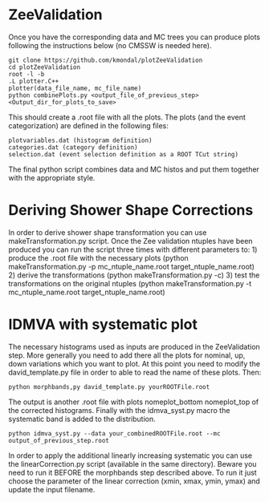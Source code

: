ZeeValidation
===============

Once you have the corresponding data and MC trees you can produce plots following the instructions below (no CMSSW is needed here).

```
git clone https://github.com/kmondal/plotZeeValidation
cd plotZeeValidation
root -l -b
.L plotter.C++
plotter(data_file_name, mc_file_name)
python combinePlots.py <output_file_of_previous_step> <Output_dir_for_plots_to_save>
```

This should create a .root file with all the plots. The plots (and the event categorization) are defined in the following files:

    plotvariables.dat (histogram definition)
    categories.dat (category definition)
    selection.dat (event selection definition as a ROOT TCut string)

The final python script combines data and MC histos and put them together with the appropriate style.

Deriving Shower Shape Corrections
=======================================

In order to derive shower shape transformation you can use makeTransformation.py script. Once the Zee validation ntuples have been produced you can 
run the script three times with different parameters to: 1) produce the .root file with the necessary plots (python makeTransformation.py -p 
mc_ntuple_name.root target_ntuple_name.root) 2) derive the transformations (python makeTransformation.py -c) 3) test the transformations on the 
original ntuples (python makeTransformation.py -t mc_ntuple_name.root target_ntuple_name.root)

IDMVA with systematic plot
==========================


The necessary histograms used as inputs are produced in the ZeeValidation step. More generally you need to add there all the plots for nominal, up, down variations which you want to plot. At this point you need to modify the david_template.py file in order to able to read the name of these plots. Then:

```
python morphbands,py david_template.py yourROOTFile.root
```

The output is another .root file with plots nomeplot_bottom nomeplot_top of the corrected histograms. Finally with the idmva_syst.py macro the systematic band is added to the distribution.

```
python idmva_syst.py --data your_combinedROOTFile.root --mc output_of_previous_step.root
```

In order to apply the additional linearly increasing systematic you can use the linearCorrection.py script (available in the same directory). Beware you need to run it BEFORE the morphbands step described above. To run it just choose the parameter of the linear correction (xmin, xmax, ymin, ymax) and update the input filename.